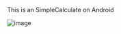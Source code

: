 This is an SimpleCalculate on Android

![image](https://github.com/totofile/AndroidCalculateExam/assets/113838225/3ac9e332-474c-480d-beec-f37f29df09bc)
